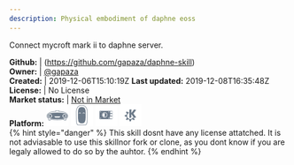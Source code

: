 ```yaml
---
description: Physical embodiment of daphne eoss
---
```

Connect mycroft mark ii to daphne server.

**Github:** | (https://github.com/gapaza/daphne-skill)  
**Owner:** | [@gapaza](https://github.com/gapaza)  
**Created:** | 2019-12-06T15:10:19Z  **Last updated:** 2019-12-08T16:35:48Z  
**License:** | No License  
**Market status:** | [Not in Market](https://market.mycroft.ai/skill/)  
**Platform:**   ![](.gitbook/assets/mark-1-icon.png)  ![](.gitbook/assets/mark-2-icon.png)  ![](.gitbook/assets/picroft-icon.png)  ![](.gitbook/assets/kde.png)   
{% hint style="danger" %}
This skill dosnt have any license attatched. It is not adviasable to use this skillnor fork or clone, as you dont know if you are legaly allowed to do so by the auhtor.
{% endhint %}
